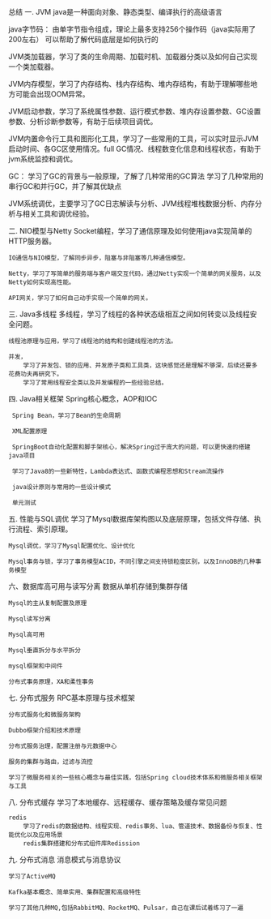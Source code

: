 总结
一. JVM
   java是一种面向对象、静态类型、编译执行的高级语言
   
   java字节码：
        由单字节指令组成，理论上最多支持256个操作码（java实际用了200左右）
        可以帮助了解代码底层是如何执行的
        
   JVM类加载器，学习了类的生命周期、加载时机、加载器分类以及如何自己实现一个类加载器。
   
   JVM内存模型，学习了内存结构、栈内存结构、堆内存结构，有助于理解哪些地方可能会出现OOM异常。
   
   JVM启动参数，学习了系统属性参数、运行模式参数、堆内存设置参数、GC设置参数、分析诊断参数等，有助于后续项目调优。
   
   JVM内置命令行工具和图形化工具，学习了一些常用的工具，可以实时显示JVM启动时间、各GC区使用情况。full GC情况、线程数变化信息和线程状态，有助于jvm系统监控和调优。
   
   GC：
        学习了GC的背景与一般原理，了解了几种常用的GC算法
        学习了几种常用的串行GC和并行GC，并了解其优缺点
   
   JVM系统调优，主要学习了GC日志解读与分析、JVM线程堆栈数据分析、内存分析与相关工具和调优经验。
   
二. NIO模型与Netty
    Socket编程，学习了通信原理及如何使用java实现简单的HTTP服务器。
    
    IO通信与NIO模型，了解同步异步，阻塞与非阻塞等几种通信模型。
    
    Netty，学习了写简单的服务端与客户端交互代码，通过Netty实现一个简单的网关服务，以及Netty如何实现高性能。
    
    API网关，学习了如何自己动手实现一个简单的网关。
    
三. Java多线程
    多线程，学习了线程的各种状态级相互之间如何转变以及线程安全问题。
    
    线程池原理与应用，学习了线程池的结构和创建线程池的方法。
    
    并发，
        学习了并发包、锁的应用、并发原子类和工具类，这块感觉还是理解不够深，后续还要多花费功夫再研究下。
        学习了常用线程安全类以及并发编程的一些经验总结。
        
四. Java相关框架
     Spring核心概念，AOP和IOC
        
     Spring Bean，学习了Bean的生命周期
     
     XML配置原理
     
     SpringBoot自动化配置和脚手架核心，解决Spring过于庞大的问题，可以更快速的搭建java项目
     
     学习了Java8的一些新特性，Lambda表达式、函数式编程思想和Stream流操作
     
     java设计原则与常用的一些设计模式
     
     单元测试
     
五. 性能与SQL调优
    学习了Mysql数据库架构图以及底层原理，包括文件存储、执行流程、索引原理。
    
    Mysql调优，学习了Mysql配置优化、设计优化
    
    Mysql事务与锁，学习了事务模型ACID，不同引擎之间支持锁粒度区别，以及InnoDB的几种事务模型
    
    
六、数据库高可用与读写分离
    数据从单机存储到集群存储
    
    Mysql的主从复制配置及原理
    
    Mysql读写分离
    
    Mysql高可用
    
    Mysql垂直拆分与水平拆分
    
    mysql框架和中间件
  
    分布式事务原理，XA和柔性事务
    
七. 分布式服务
    RPC基本原理与技术框架
    
    分布式服务化和微服务架构
    
    Dubbo框架介绍和技术原理
    
    分布式服务治理，配置注册与元数据中心
    
    服务的集群与路由，过滤与流控
    
    学习了微服务相关的一些核心概念与最佳实践，包括Spring cloud技术体系和微服务相关框架与工具
    
八. 分布式缓存
    学习了本地缓存、远程缓存、缓存策略及缓存常见问题
    
    redis
        学习了redis的数据结构、线程实现、redis事务、lua、管道技术、数据备份与恢复、性能优化以及应用场景
        redis集群搭建和分布式组件库Redission
    
    
    
九. 分布式消息
    消息模式与消息协议
    
    学习了ActiveMQ
   
    Kafka基本概念、简单实用、集群配置和高级特性
    
    学习了其他几种MQ,包括RabbitMQ、RocketMQ、Pulsar，自己在课后试着练习了一遍
    
    
    
    
    
    
    
   
   
   
   
   
   
   
        
        
   
   
   